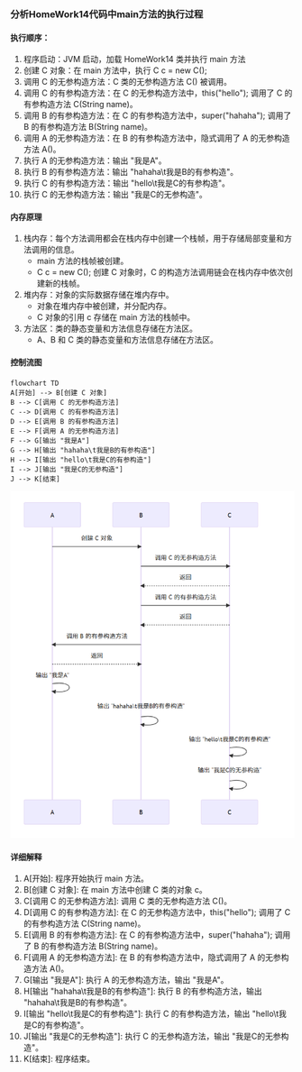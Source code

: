 ### 分析HomeWork14代码中main方法的执行过程

#### 执行顺序：

1. 程序启动：JVM 启动，加载 HomeWork14 类并执行 main 方法
2. 创建 C 对象：在 main 方法中，执行 C c = new C();
3. 调用 C 的无参构造方法：C 类的无参构造方法 C() 被调用。
4. 调用 C 的有参构造方法：在 C 的无参构造方法中，this("hello"); 调用了 C 的有参构造方法 C(String name)。
5. 调用 B 的有参构造方法：在 C 的有参构造方法中，super("hahaha"); 调用了 B 的有参构造方法 B(String name)。
6. 调用 A 的无参构造方法：在 B 的有参构造方法中，隐式调用了 A 的无参构造方法 A()。
7. 执行 A 的无参构造方法：输出 "我是A"。
8. 执行 B 的有参构造方法：输出 "hahaha\t我是B的有参构造"。
9. 执行 C 的有参构造方法：输出 "hello\t我是C的有参构造"。
10. 执行 C 的无参构造方法：输出 "我是C的无参构造"。

#### 内存原理

1. 栈内存：每个方法调用都会在栈内存中创建一个栈帧，用于存储局部变量和方法调用的信息。
    - main 方法的栈帧被创建。
    - C c = new C(); 创建 C 对象时，C 的构造方法调用链会在栈内存中依次创建新的栈帧。
2. 堆内存：对象的实际数据存储在堆内存中。 
    - 对象在堆内存中被创建，并分配内存。
    - C 对象的引用 c 存储在 main 方法的栈帧中。
3. 方法区：类的静态变量和方法信息存储在方法区。
    - A、B 和 C 类的静态变量和方法信息存储在方法区。
#### 控制流图
```mermaid
flowchart TD
A[开始] --> B[创建 C 对象]
B --> C[调用 C 的无参构造方法]
C --> D[调用 C 的有参构造方法]
D --> E[调用 B 的有参构造方法]
E --> F[调用 A 的无参构造方法]
F --> G[输出 "我是A"]
G --> H[输出 "hahaha\t我是B的有参构造"]
H --> I[输出 "hello\t我是C的有参构造"]
I --> J[输出 "我是C的无参构造"]
J --> K[结束]
```
![img.png](img.png)

#### 详细解释
1. A[开始]: 程序开始执行 main 方法。
2. B[创建 C 对象]: 在 main 方法中创建 C 类的对象 c。
3. C[调用 C 的无参构造方法]: 调用 C 类的无参构造方法 C()。
4. D[调用 C 的有参构造方法]: 在 C 的无参构造方法中，this("hello"); 调用了 C 的有参构造方法 C(String name)。
5. E[调用 B 的有参构造方法]: 在 C 的有参构造方法中，super("hahaha"); 调用了 B 的有参构造方法 B(String name)。
6. F[调用 A 的无参构造方法]: 在 B 的有参构造方法中，隐式调用了 A 的无参构造方法 A()。
7. G[输出 "我是A"]: 执行 A 的无参构造方法，输出 "我是A"。
8. H[输出 "hahaha\t我是B的有参构造"]: 执行 B 的有参构造方法，输出 "hahaha\t我是B的有参构造"。
9. I[输出 "hello\t我是C的有参构造"]: 执行 C 的有参构造方法，输出 "hello\t我是C的有参构造"。
10. J[输出 "我是C的无参构造"]: 执行 C 的无参构造方法，输出 "我是C的无参构造"。
11. K[结束]: 程序结束。